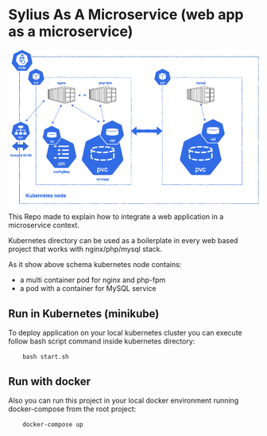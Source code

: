 # Sylius As A Microservice (web app as a microservice)

![](docs/images/kubernetes-nginx-php-fpm-mysql.png)

This Repo made to explain how to integrate a web application in a microservice context.

Kubernetes directory can be used as a boilerplate in every web based project that works with nginx/php/mysql stack.

As it show above schema kubernetes node contains:

* a multi container pod for nginx and php-fpm
* a pod with a container for MySQL service

## Run in Kubernetes (minikube)

To deploy application on your local kubernetes cluster you can execute follow bash script command inside kubernetes directory:

```
    bash start.sh
```


## Run with docker

Also you can run this project in your local docker environment running docker-compose from the root project:

```
    docker-compose up
```



